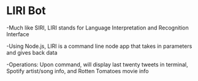 # LIRI Bot

-Much like SIRI, LIRI stands for Language Interpretation and Recognition Interface

-Using Node.js, LIRI is a command line node app that takes in parameters and gives back data

-Operations: Upon command, will display last twenty tweets in terminal, Spotify artist/song info, and Rotten Tomatoes movie info
